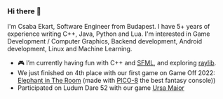 ### Hi there 👋
I'm Csaba Ekart, Software Engineer from Budapest. I have 5+ years of experience writing C++, Java, Python and Lua. I'm interested in Game Development / Computer Graphics, Backend development, Android development, Linux and Machine Learning. 
- 🎮 I’m currently having fun with C++ and [SFML](https://www.sfml-dev.org/), and exploring [raylib](https://www.raylib.com/index.html).
- We just finished on 4th place with our first game on Game Off 2022: [Elephant in The Room](https://zahkros.itch.io/elephant-in-the-room) (made with [PICO-8](https://www.lexaloffle.com/pico-8.php) the best fantasy console))
- Participated on Ludum Dare 52 with our game [Ursa Maior](https://ldjam.com/events/ludum-dare/52/ursa-maior)
<!--
**ekaktusz/ekaktusz** is a ✨ _special_ ✨ repository because its `README.md` (this file) appears on your GitHub profile.

Here are some ideas to get you started:

- 🔭 I’m currently working on ...
- 🌱 I’m currently learning ...
- 👯 I’m looking to collaborate on ...
- 🤔 I’m looking for help with ...
- 💬 Ask me about ...
- 📫 How to reach me: ...
- 😄 Pronouns: ...
- ⚡ Fun fact: ...
-->
